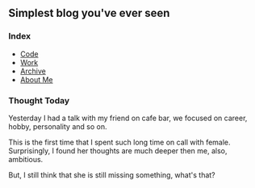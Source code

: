 ## Simplest blog you've ever seen

### Index

- [Code](./code/index.html)
- [Work](./work/index.html)
- [Archive](./archive.html)
- [About Me](./aboutme.html)

### Thought Today

Yesterday I had a talk with my friend on cafe bar, we focused on career, hobby, personality and so on.

This is the first time that I spent such long time on call with female. Surprisingly, I found her thoughts are much deeper then me, also, ambitious.

But, I still think that she is still missing something, what's that?
